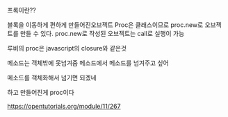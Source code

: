프록이란??

블록을 이동하게 편하게 만들어진오브젝트
Proc은 클래스이므로 proc.new로 오브젝트를 만들 수 있다.
proc.new로 작성된 오브젝트는 call로 실행이 가능


루비의 proc은 javascript의 closure와 같은것


메소드는 객체밖에 못넘겨줌
메소드에서 메소드를 넘겨주고 싶어

메소드를 객체화해서 넘기면 되겠네

하고 만들어진게 proc이다

https://opentutorials.org/module/11/267

